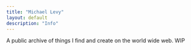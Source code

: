 ```yaml
---
title: "Michael Levy"
layout: default
description: "Info"
---
```

A public archive of things I find and create on the world wide web. WIP
